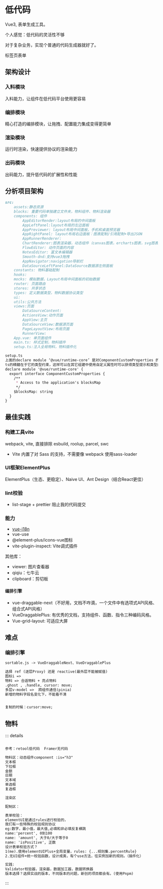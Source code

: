 # 低代码

Vue3, 表单生成工具。

个人感觉：低代码的灵活性不够

对于复杂业务，实现个普通的代码生成器就好了。

标签页表单

## 架构设计

### 入料模块

入料能力，让组件在低代码平台使用更容易

### 编排模块

精心打造的编排模块，让拖拽、配置能力集成变得更简单

### 渲染模块

运行时渲染，快速提供协议的渲染能力

### 出码模块

出码能力，提升低代码的扩展性和性能

## 分析项目架构

```md
src:
    assets:静态资源
    blocks: 重要代码单独建立文件夹，物料组件、物料渲染器
    components: 组件
        AppEditorRender:layout布局的中间面板
        AppLeftPanel:layout布局的左边面板
        AppPreviewer: layout布局中间面板，手机和桌面预览器
        AppRightPanel: layout布局右边面板：图表配制/引用配制+导出JSON
        AppRunnerRenderer:
        ChartRenderer:图表渲染器，动态组件（canvas图表，ercharts图表，svg图表）
        FlowEditor: 动作页面的内容
        NotesEditor: 富文本编辑器
        Smooth-dnd:支持vue3拖拽
        AppNavigator:navigation导航栏
        DataSourceLeftPanel:DataSource数据源左侧面板
    constants: 物料基础配制
    hooks: 
    mocks: 模拟数据，Layout布局中间面板的初始数据
    router: 页面路由
    stores: 共享状态
    types: 定义数据类型，物料数据协议类型
    ui:
    utils:公共方法
    views:页面
        DataSourceContent:
        ActionsView:动作页面
        AppView:主页
        DataSourceView:数据源页面
        PageLayoutView:布局页面
        RunnerView:
    App.vue: 单页面组件
    main.ts: 样式定制，物料插件
    setup.ts:注入全局物料，物料插件化
```

```md
setup.ts
上面的declare module ‘@vue/runtime-core’ 是对ComponentCustomProperties 的一个补充说明，
ts的精髓在于它的类型约束，这样可以在其它组建中使用自定义属性时可以获得类型提示和类型的约束。
declare module '@vue/runtime-core' {
  export interface ComponentCustomProperties {
    /**
     * Access to the application's blocksMap
     */
    $blocksMap: string
  }
}
```

## 最佳实践

### 构建工具vite

webpack, vite, 直接排除 esbuild, roolup, parcel, swc

* Vite 内置了对 Sass 的支持，不需要像 webpack 使用sass-loader

### UI框架ElementPlus

ElementPlus（生态、更稳定）、Naive UI、Ant Design（结合React更佳）

### lint校验

* list-stage + prettier 阻止我的代码提交

### 能力

* [vue-i18n](https://vue-i18n.intlify.dev/)
* vue-use
* @element-plus/icons-vue图标
* vite-plugin-inspect: Vite调式插件
<!-- Vite 调试插件，主要用于 可视化检查 Vite 构建和转换过程，帮助开发者分析模块的编译结果、插件中间状态、依赖关系等。 -->

其他库：

* viewer: 图片查看器
* qiqiu：七牛云
* clipboard：剪切板

#### 编排引擎

* vue-draggable-next（不好用，文档不咋滴，一个文件中有选项式API风格、组合式API风格）
* VueDraggablePlus: 有优秀的文档，支持组件、函数、指令三种编码风格。
* Vue-grid-layout: 可适应大屏

## 难点

### 编排引擎

```md
sortable.js -> VueDraggableNext、VueDraggablePlus

选择 ref (逐层Proxy) 还是 reactive(最外层不能被赋值)
图标i => 
物料 => 合适物料 + 亮点物料
.ghost , .handle, cursor: move;
多层v-model =>  跨组件通信(pinia)
新增的物料字段名变化下，不能看不清


复制的时候：cursor:move;


```

## 物料

::: details

```md

参考：retool低代码  Framer无代码

物料区：动态组件component :is="h3"
文本框
下拉框
金额
日期
文本域
单选框
复选框

渲染区

配制区：

表单校验：
elementUI是通过rules进行校验的，
我们有一些特殊的校验规则协议
eg:数字，最小值，最大值,必填和非必填反复横跳
name:'percent', 0到100
name: 'amount', 大于0/大于等于0
name: 'isPositive', 正数
设计表单校验方式？
1(me).使用elementUIPlus+全局变量，rules: {...规则集.percentRule}
2.无UI组件+统一校验函数，设计成类，有个use方法，往实例加新的规则。（插件化）

实践:
Validator校验器，渲染器，数据加工器，数据转换器
版本选择？选择实战的版本，不同版本的问题，新创的项目都会有。(使用Pnpm)

```

:::
